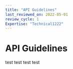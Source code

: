 ```yaml
---
title: "API Guidelines"
last_reviewed_on: 2022-05-01
review_cycle: 1
Expertise: "Technical1222"
---
```

# API Guidelines

test test test test
